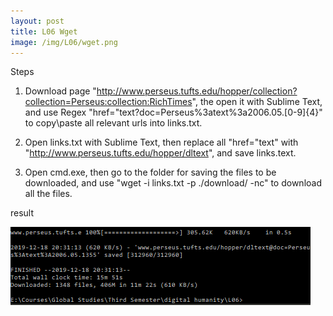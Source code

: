 ```yaml
---
layout: post
title: L06 Wget
image: /img/L06/wget.png
---
```


Steps

1. Download page "http://www.perseus.tufts.edu/hopper/collection?collection=Perseus:collection:RichTimes", the open it with Sublime Text, and use Regex "href="text\?doc=Perseus%3atext%3a2006.05.[0-9]{4}" to copy\paste all relevant urls into links.txt.

2. Open links.txt with Sublime Text, then replace all "href="text" with "http://www.perseus.tufts.edu/hopper/dltext", and save links.text.

3. Open cmd.exe, then go to the folder for saving the files to be downloaded, and use "wget -i links.txt -p ./download/ -nc" to download all the files.

result

![result](/img/L06/06a.png)
